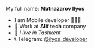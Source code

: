 My full name: **Matnazarov Ilyos**

- I am Mobile developer 👨🏼‍💻
- 🏢 Work at **Alif tech** company
- :round_pushpin: _I live in Tashkent_
- 📞 Telegram: [@ilyos_developer](https://t.me/ilyos_developer)
<!-- 
**ilyos-developer/ilyos-developer** is a ✨ _special_ ✨ repository because its `README.md` (this file) appears on your GitHub profile.

Here are some ideas to get you started:

- 🔭 I’m currently working on ...
- 🌱 I’m currently learning ...
- 👯 I’m looking to collaborate on ...
- 🤔 I’m looking for help with ...
- 💬 Ask me about ...
- 📫 How to reach me: ...
- 😄 Pronouns: ...
- ⚡ Fun fact: ...
 -->

